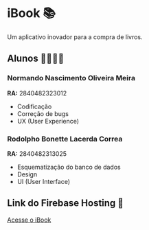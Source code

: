 # iBook 📚

Um aplicativo inovador para a compra de livros.

## Alunos 👨‍🎓👨‍🎓

### Normando Nascimento Oliveira Meira
**RA:** 2840482323012

- Codificação
- Correção de bugs
- UX (User Experience)

### Rodolpho Bonette Lacerda Correa
**RA:** 2840482313025

- Esquematização do banco de dados
- Design
- UI (User Interface)

## Link do Firebase Hosting 🚀
[Acesse o iBook](https://ibook-e8502.web.app/#/login)
